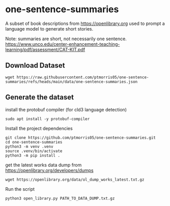 # one-sentence-summaries

A subset of book descriptions from https://openlibrary.org used to prompt a language model to generate short stories.

Note: summaries are short, not necessarily one sentence.
https://www.unco.edu/center-enhancement-teaching-learning/pdf/assessment/CAT-KIT.pdf

## Download Dataset

```
wget https://raw.githubusercontent.com/ptmorris05/one-sentence-summaries/refs/heads/main/data/one-sentence-summaries.json
```

## Generate the dataset

install the protobuf compiler (for cld3 language detection)

```
sudo apt install -y protobuf-compiler
```

Install the project dependencies

```
git clone https://github.com/ptmorris05/one-sentence-summaries.git
cd one-sentence-summaries
python3 -m venv .venv
source .venv/bin/activate
python3 -m pip install .
```

get the latest works data dump from https://openlibrary.org/developers/dumps

```shell
wget https://openlibrary.org/data/ol_dump_works_latest.txt.gz
```

Run the script

```
python3 open_library.py PATH_TO_DATA_DUMP.txt.gz
```
